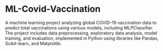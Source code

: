 # ML-Covid-Vaccination
A machine learning project analyzing global COVID-19 vaccination data to predict total vaccinations using various models, including MLPClassifier. The project includes data preprocessing, exploratory data analysis, model training, and evaluation, implemented in Python using libraries like Pandas, Scikit-learn, and Matplotlib.
